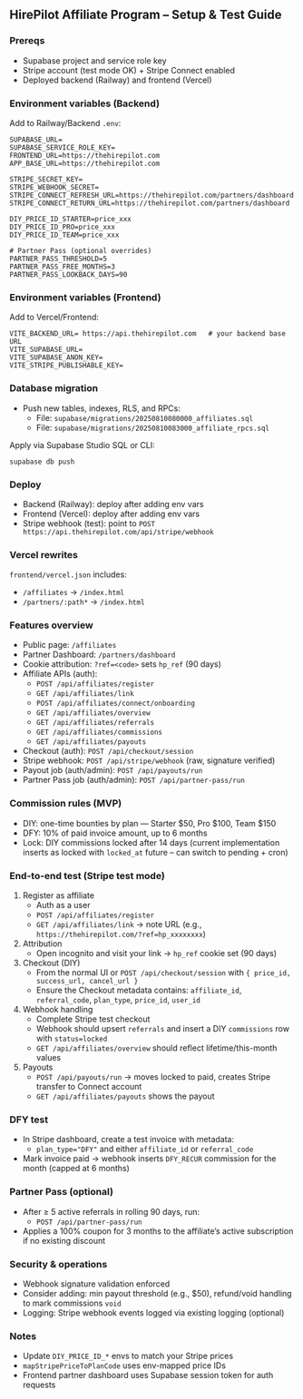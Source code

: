 ## HirePilot Affiliate Program – Setup & Test Guide

### Prereqs
- Supabase project and service role key
- Stripe account (test mode OK) + Stripe Connect enabled
- Deployed backend (Railway) and frontend (Vercel)

### Environment variables (Backend)
Add to Railway/Backend `.env`:

```
SUPABASE_URL=
SUPABASE_SERVICE_ROLE_KEY=
FRONTEND_URL=https://thehirepilot.com
APP_BASE_URL=https://thehirepilot.com

STRIPE_SECRET_KEY=
STRIPE_WEBHOOK_SECRET=
STRIPE_CONNECT_REFRESH_URL=https://thehirepilot.com/partners/dashboard
STRIPE_CONNECT_RETURN_URL=https://thehirepilot.com/partners/dashboard

DIY_PRICE_ID_STARTER=price_xxx
DIY_PRICE_ID_PRO=price_xxx
DIY_PRICE_ID_TEAM=price_xxx

# Partner Pass (optional overrides)
PARTNER_PASS_THRESHOLD=5
PARTNER_PASS_FREE_MONTHS=3
PARTNER_PASS_LOOKBACK_DAYS=90
```

### Environment variables (Frontend)
Add to Vercel/Frontend:

```
VITE_BACKEND_URL= https://api.thehirepilot.com   # your backend base URL
VITE_SUPABASE_URL=
VITE_SUPABASE_ANON_KEY=
VITE_STRIPE_PUBLISHABLE_KEY=
```

### Database migration
- Push new tables, indexes, RLS, and RPCs:
  - File: `supabase/migrations/20250810080000_affiliates.sql`
  - File: `supabase/migrations/20250810083000_affiliate_rpcs.sql`

Apply via Supabase Studio SQL or CLI:

```
supabase db push
```

### Deploy
- Backend (Railway): deploy after adding env vars
- Frontend (Vercel): deploy after adding env vars
- Stripe webhook (test): point to `POST https://api.thehirepilot.com/api/stripe/webhook`

### Vercel rewrites
`frontend/vercel.json` includes:
- `/affiliates` → `/index.html`
- `/partners/:path*` → `/index.html`

### Features overview
- Public page: `/affiliates`
- Partner Dashboard: `/partners/dashboard`
- Cookie attribution: `?ref=<code>` sets `hp_ref` (90 days)
- Affiliate APIs (auth):
  - `POST /api/affiliates/register`
  - `GET /api/affiliates/link`
  - `POST /api/affiliates/connect/onboarding`
  - `GET /api/affiliates/overview`
  - `GET /api/affiliates/referrals`
  - `GET /api/affiliates/commissions`
  - `GET /api/affiliates/payouts`
- Checkout (auth): `POST /api/checkout/session`
- Stripe webhook: `POST /api/stripe/webhook` (raw, signature verified)
- Payout job (auth/admin): `POST /api/payouts/run`
- Partner Pass job (auth/admin): `POST /api/partner-pass/run`

### Commission rules (MVP)
- DIY: one-time bounties by plan — Starter $50, Pro $100, Team $150
- DFY: 10% of paid invoice amount, up to 6 months
- Lock: DIY commissions locked after 14 days (current implementation inserts as locked with `locked_at` future – can switch to pending + cron)

### End-to-end test (Stripe test mode)
1) Register as affiliate
   - Auth as a user
   - `POST /api/affiliates/register`
   - `GET /api/affiliates/link` → note URL (e.g., `https://thehirepilot.com/?ref=hp_xxxxxxxx`)
2) Attribution
   - Open incognito and visit your link → `hp_ref` cookie set (90 days)
3) Checkout (DIY)
   - From the normal UI or `POST /api/checkout/session` with `{ price_id, success_url, cancel_url }`
   - Ensure the Checkout metadata contains: `affiliate_id`, `referral_code`, `plan_type`, `price_id`, `user_id`
4) Webhook handling
   - Complete Stripe test checkout
   - Webhook should upsert `referrals` and insert a DIY `commissions` row with `status=locked`
   - `GET /api/affiliates/overview` should reflect lifetime/this-month values
5) Payouts
   - `POST /api/payouts/run` → moves locked to paid, creates Stripe transfer to Connect account
   - `GET /api/affiliates/payouts` shows the payout

### DFY test
- In Stripe dashboard, create a test invoice with metadata:
  - `plan_type="DFY"` and either `affiliate_id` or `referral_code`
- Mark invoice paid → webhook inserts `DFY_RECUR` commission for the month (capped at 6 months)

### Partner Pass (optional)
- After ≥ 5 active referrals in rolling 90 days, run:
  - `POST /api/partner-pass/run`
- Applies a 100% coupon for 3 months to the affiliate’s active subscription if no existing discount

### Security & operations
- Webhook signature validation enforced
- Consider adding: min payout threshold (e.g., $50), refund/void handling to mark commissions `void`
- Logging: Stripe webhook events logged via existing logging (optional)

### Notes
- Update `DIY_PRICE_ID_*` envs to match your Stripe prices
- `mapStripePriceToPlanCode` uses env-mapped price IDs
- Frontend partner dashboard uses Supabase session token for auth requests


